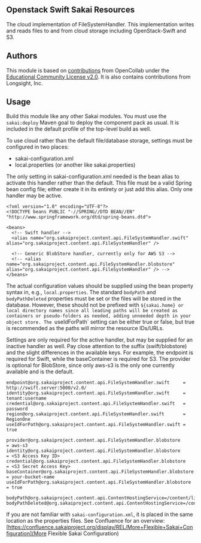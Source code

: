 ## Openstack Swift Sakai Resources

The cloud implementation of FileSystemHandler. This implementation writes and
reads files to and from cloud storage including OpenStack-Swift and S3.

## Authors

This module is based on
[contributions](https://github.com/OpenCollabZA/sakai-openstack-swift)
from OpenCollab under the
[Educational Community License v2.0](http://opensource.org/licenses/ECL-2.0).
It is also contains contributions from Longsight, Inc.

## Usage

Build this module like any other Sakai modules. You must use the `sakai:deploy`
Maven goal to deploy the component pack as usual. It is included in the default
profile of the top-level build as well.

To use cloud rather than the default file/database storage, settings must be
configured in two places:

 * sakai-configuration.xml
 * local.properties (or another like sakai.properties)

The only setting in sakai-configuration.xml needed is the bean alias to activate
this handler rather than the default. This file must be a valid Spring bean
config file; either create it in its entirety or just add this alias. Only one
handler may be active.

~~~~
<?xml version="1.0" encoding="UTF-8"?>
<!DOCTYPE beans PUBLIC "-//SPRING//DTD BEAN//EN" "http://www.springframework.org/dtd/spring-beans.dtd">

<beans>
  <!-- Swift handler -->
  <alias name="org.sakaiproject.content.api.FileSystemHandler.swift" alias="org.sakaiproject.content.api.FileSystemHandler" />

  <!-- Generic BlobStore handler, currently only for AWS S3 -->
  <!-- <alias name="org.sakaiproject.content.api.FileSystemHandler.blobstore" alias="org.sakaiproject.content.api.FileSystemHandler" /> -->
</beans>
~~~~

The actual configuration values should be supplied using the bean property
syntax in, e.g., `local.properties`. The standard `bodyPath` and
`bodyPathDeleted` properties must be set or the files will be stored in the
database. However, these should not be prefixed with `${sakai.home} or local
directory names since all leading paths will be created as containers or
pseudo-folders as needed, adding unneeded depth in your object store. The
`useIdForPath` setting can be either true or false, but true is recommended
as the paths will mirror the resource IDs/URLs.

Settings are only required for the active handler, but may be supplied for an
inactive handler as well. Pay close attention to the suffix (swift/blobstore)
and the slight differences in the available keys. For example, the endpoint
is required for Swift, while the baseContainer is required for S3. The provider
is optional for BlobStore, since only aws-s3 is the only one currently available
and is the default.

~~~~
endpoint@org.sakaiproject.content.api.FileSystemHandler.swift     = http://swift.server:5000/v2.0/
identity@org.sakaiproject.content.api.FileSystemHandler.swift     = tenant:username
credential@org.sakaiproject.content.api.FileSystemHandler.swift   = password
region@org.sakaiproject.content.api.FileSystemHandler.swift       = RegionOne
useIdForPath@org.sakaiproject.content.api.FileSystemHandler.swift = true

provider@org.sakaiproject.content.api.FileSystemHandler.blobstore      = aws-s3
identity@org.sakaiproject.content.api.FileSystemHandler.blobstore      = <S3 Access Key ID>
credential@org.sakaiproject.content.api.FileSystemHandler.blobstore    = <S3 Secret Access Key>
baseContainer@org.sakaiproject.content.api.FileSystemHandler.blobstore = your-bucket-name
useIdForPath@org.sakaiproject.content.api.FileSystemHandler.blobstore  = true

bodyPath@org.sakaiproject.content.api.ContentHostingService=/content/live/
bodyPathDeleted@org.sakaiproject.content.api.ContentHostingService=/content/deleted/
~~~~

If you are not familiar with `sakai-configuration.xml`, it is placed in the same location
as the properties files. See Confluence for an overview:
[https://confluence.sakaiproject.org/display/REL/More+Flexible+Sakai+Configuration](More Flexible Sakai Configuration)
